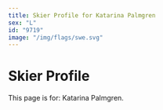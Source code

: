 ```yaml
---
title: Skier Profile for Katarina Palmgren
sex: "L"
id: "9719"
image: "/img/flags/swe.svg" 
---
```


# Skier Profile

This page is for: Katarina Palmgren.
    